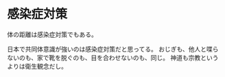 # 感染症対策

体の距離は感染症対策でもある。

日本で共同体意識が強いのは感染症対策だと思ってる。
おじぎも、他人と喋らないのも、家で靴を脱ぐのも、目を合わせないのも、同じ。
神道も宗教というよりは衛生観念だし。
